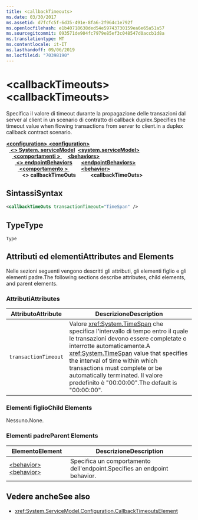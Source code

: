 ```yaml
---
title: <callbackTimeouts>
ms.date: 03/30/2017
ms.assetid: d7fcfc5f-6d35-491e-8fa6-2f964c1e792f
ms.openlocfilehash: e1b40718638ded54e59743730159ea6e65a51a57
ms.sourcegitcommit: 093571de904fc7979e85ef3c048547d0accb1d8a
ms.translationtype: MT
ms.contentlocale: it-IT
ms.lasthandoff: 09/06/2019
ms.locfileid: "70398190"
---
```

# <a name="callbacktimeouts"></a><span data-ttu-id="c6bb7-101">\<callbackTimeouts></span><span class="sxs-lookup"><span data-stu-id="c6bb7-101">\<callbackTimeouts></span></span>
<span data-ttu-id="c6bb7-102">Specifica il valore di timeout durante la propagazione delle transazioni dal server al client in un scenario di contratto di callback duplex.</span><span class="sxs-lookup"><span data-stu-id="c6bb7-102">Specifies the timeout value when flowing transactions from server to client.in a duplex callback contract scenario.</span></span>  
  
<span data-ttu-id="c6bb7-103">[ **\<configuration>** ](../configuration-element.md)</span><span class="sxs-lookup"><span data-stu-id="c6bb7-103">[**\<configuration>**](../configuration-element.md)</span></span>\
<span data-ttu-id="c6bb7-104">&nbsp;&nbsp;[ **\<> System. serviceModel**](system-servicemodel.md)</span><span class="sxs-lookup"><span data-stu-id="c6bb7-104">&nbsp;&nbsp;[**\<system.serviceModel>**](system-servicemodel.md)</span></span>\
<span data-ttu-id="c6bb7-105">&nbsp;&nbsp;&nbsp;&nbsp;[ **\<comportamenti >** ](behaviors.md)</span><span class="sxs-lookup"><span data-stu-id="c6bb7-105">&nbsp;&nbsp;&nbsp;&nbsp;[**\<behaviors>**](behaviors.md)</span></span>\
<span data-ttu-id="c6bb7-106">&nbsp;&nbsp;&nbsp;&nbsp;&nbsp;&nbsp;[ **\<> endpointBehaviors**](endpointbehaviors.md)</span><span class="sxs-lookup"><span data-stu-id="c6bb7-106">&nbsp;&nbsp;&nbsp;&nbsp;&nbsp;&nbsp;[**\<endpointBehaviors>**](endpointbehaviors.md)</span></span>\
<span data-ttu-id="c6bb7-107">&nbsp;&nbsp;&nbsp;&nbsp;&nbsp;&nbsp;&nbsp;&nbsp;[ **\<comportamento >** ](behavior-of-endpointbehaviors.md)</span><span class="sxs-lookup"><span data-stu-id="c6bb7-107">&nbsp;&nbsp;&nbsp;&nbsp;&nbsp;&nbsp;&nbsp;&nbsp;[**\<behavior>**](behavior-of-endpointbehaviors.md)</span></span>\
<span data-ttu-id="c6bb7-108">&nbsp;&nbsp;&nbsp;&nbsp;&nbsp;&nbsp;&nbsp;&nbsp;&nbsp;&nbsp; **\<> callbackTimeOuts**</span><span class="sxs-lookup"><span data-stu-id="c6bb7-108">&nbsp;&nbsp;&nbsp;&nbsp;&nbsp;&nbsp;&nbsp;&nbsp;&nbsp;&nbsp;**\<callbackTimeOuts>**</span></span>  
  
## <a name="syntax"></a><span data-ttu-id="c6bb7-109">Sintassi</span><span class="sxs-lookup"><span data-stu-id="c6bb7-109">Syntax</span></span>  
  
```xml  
<callbackTimeOuts transactionTimeout="TimeSpan" />
```  
  
## <a name="type"></a><span data-ttu-id="c6bb7-110">Type</span><span class="sxs-lookup"><span data-stu-id="c6bb7-110">Type</span></span>  
 `Type`  
  
## <a name="attributes-and-elements"></a><span data-ttu-id="c6bb7-111">Attributi ed elementi</span><span class="sxs-lookup"><span data-stu-id="c6bb7-111">Attributes and Elements</span></span>  
 <span data-ttu-id="c6bb7-112">Nelle sezioni seguenti vengono descritti gli attributi, gli elementi figlio e gli elementi padre.</span><span class="sxs-lookup"><span data-stu-id="c6bb7-112">The following sections describe attributes, child elements, and parent elements.</span></span>  
  
### <a name="attributes"></a><span data-ttu-id="c6bb7-113">Attributi</span><span class="sxs-lookup"><span data-stu-id="c6bb7-113">Attributes</span></span>  
  
|<span data-ttu-id="c6bb7-114">Attributo</span><span class="sxs-lookup"><span data-stu-id="c6bb7-114">Attribute</span></span>|<span data-ttu-id="c6bb7-115">Descrizione</span><span class="sxs-lookup"><span data-stu-id="c6bb7-115">Description</span></span>|  
|---------------|-----------------|  
|`transactionTimeout`|<span data-ttu-id="c6bb7-116">Valore <xref:System.TimeSpan> che specifica l'intervallo di tempo entro il quale le transazioni devono essere completate o interrotte automaticamente.</span><span class="sxs-lookup"><span data-stu-id="c6bb7-116">A <xref:System.TimeSpan> value that specifies the interval of time within which transactions must complete or be automatically terminated.</span></span> <span data-ttu-id="c6bb7-117">Il valore predefinito è "00:00:00".</span><span class="sxs-lookup"><span data-stu-id="c6bb7-117">The default is "00:00:00".</span></span>|  
  
### <a name="child-elements"></a><span data-ttu-id="c6bb7-118">Elementi figlio</span><span class="sxs-lookup"><span data-stu-id="c6bb7-118">Child Elements</span></span>  
 <span data-ttu-id="c6bb7-119">Nessuno.</span><span class="sxs-lookup"><span data-stu-id="c6bb7-119">None.</span></span>  
  
### <a name="parent-elements"></a><span data-ttu-id="c6bb7-120">Elementi padre</span><span class="sxs-lookup"><span data-stu-id="c6bb7-120">Parent Elements</span></span>  
  
|<span data-ttu-id="c6bb7-121">Elemento</span><span class="sxs-lookup"><span data-stu-id="c6bb7-121">Element</span></span>|<span data-ttu-id="c6bb7-122">Descrizione</span><span class="sxs-lookup"><span data-stu-id="c6bb7-122">Description</span></span>|  
|-------------|-----------------|  
|[<span data-ttu-id="c6bb7-123">\<behavior></span><span class="sxs-lookup"><span data-stu-id="c6bb7-123">\<behavior></span></span>](behavior-of-endpointbehaviors.md)|<span data-ttu-id="c6bb7-124">Specifica un comportamento dell'endpoint.</span><span class="sxs-lookup"><span data-stu-id="c6bb7-124">Specifies an endpoint behavior.</span></span>|  
  
## <a name="see-also"></a><span data-ttu-id="c6bb7-125">Vedere anche</span><span class="sxs-lookup"><span data-stu-id="c6bb7-125">See also</span></span>

- <xref:System.ServiceModel.Configuration.CallbackTimeoutsElement>
